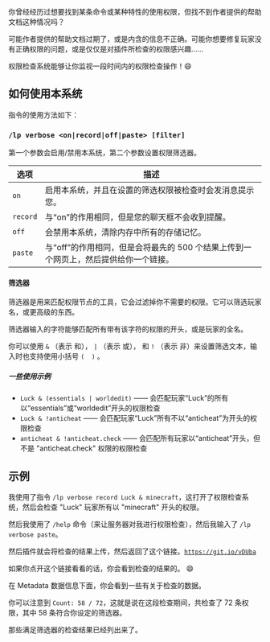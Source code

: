 你曾经经历过想要找到某条命令或某种特性的使用权限，但找不到作者提供的帮助文档这种情况吗？

可能作者提供的帮助文档过期了，或是内含的信息不正确。可能你想要修复玩家没有正确权限的问题，或是仅仅是对插件所检查的权限感兴趣……

权限检查系统能够让你监视一段时间内的权限检查操作！😄

## 如何使用本系统

指令的使用方法如下：

### `/lp verbose <on|record|off|paste> [filter]`

第一个参数会启用/禁用本系统，第二个参数设置权限筛选器。

| 选项     | 描述                                                                                 |
| -------- | ------------------------------------------------------------------------------------ |
| `on`     | 启用本系统，并且在设置的筛选权限被检查时会发消息提示您。                             |
| `record` | 与“on”的作用相同，但是您的聊天框不会收到提醒。                                       |
| `off`    | 会禁用本系统，清除内存中所有的存储记忆。                                             |
| `paste`  | 与“off”的作用相同，但是会将最先的 500 个结果上传到一个网页上，然后提供给你一个链接。 |

#### 筛选器

筛选器是用来匹配权限节点的工具，它会过滤掉你不需要的权限。它可以筛选玩家名，或更高级的东西。

筛选器输入的字符能够匹配所有带有该字符的权限的开头，或是玩家的全名。

你可以使用 `&` （表示 和）， `|` （表示 或）， 和 `!` （表示 非）来设置筛选文本，输入时也支持使用小括号 `(  )` 。

##### 一些使用示例

- `Luck & (essentials | worldedit)` —— 会匹配玩家“Luck”的所有以“essentials”或“worldedit”开头的权限检查
- `Luck & !anticheat` —— 会匹配玩家“Luck”所有不以“anticheat”为开头的权限检查
- `anticheat & !anticheat.check` —— 会匹配所有玩家以“anticheat”开头，但不是 "anticheat.check" 权限的权限检查

## 示例

我使用了指令 `/lp verbose record Luck & minecraft`，这打开了权限检查系统，然后会检查 "Luck" 玩家所有以 "minecraft" 开头的权限。

然后我使用了 `/help` 命令（来让服务器对我进行权限检查），然后我输入了 `/lp verbose paste`。

然后插件就会将检查的结果上传，然后返回了这个链接。[`https://git.io/vDUba`](https://git.io/vDUba)

如果你点开这个链接看看的话，你会看到检查的结果的。 😄

在 Metadata 数据信息下面，你会看到一些有关于检查的数据。

你可以注意到 `Count: 58 / 72`，这就是说在这段检查期间，共检查了 72 条权限，其中 58 条符合你设定的筛选器。

那些满足筛选器的检查结果已经列出来了。
